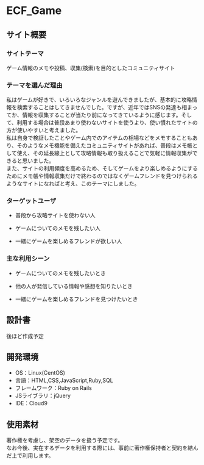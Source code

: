 # <!--ここにアプリ名を入力-->ECF_Game
<!--​READMEを作成する際は、項目内の【補足説明】は削除して完成させてください。-->
## サイト概要
### サイトテーマ
<!-- 【補足説明】 -->
<!-- - 〜なコミュニティサイトorレビューサイトorSNS　と１文で記載する --> 
​ゲーム情報のメモや投稿、収集(検索)を目的としたコミュニティサイト


### テーマを選んだ理由
<!-- 【補足説明】 -->
<!-- - ですます調で記載しましょう。READMEファイルは企業様も見られます。 -->
<!-- - ３文以上記載しましょう。 -->

<!--　★テーマ理由を記載する際のポイント　-->
<!-- - 自分自身の背景の説明（このポートフォリオを作る前提を説明） -->
<!-- - 扱う題材が抱えている問題・課題の説明 -->
<!-- - ターゲットとするユーザーが持つであろう課題の説明（需要をアピールするため） -->
<!-- - 当問題を解決するために、このようなポートフォリオを制作してみようと考えました」という結び -->

<!-- ★記載例 -->
<!-- もともと料理が好きで、オリジナルレシピで料理を作ることが多いのですが、少しずつレシピが1パターンになってきており頭を悩ませていました。 -->
<!-- 身近に自分と同じように、料理を好んでする友人がいないため困っていた所、他の人がどのようなレシピで作っているのかを知れるサービスがあれば便利だと考えました。 -->
<!-- また料理好きな人だけでなく、日々料理を作る必要があるがレシピに困っている人の助けにもなると考え、このテーマにしました。 -->
​私はゲームが好きで、いろいろなジャンルを遊んできましたが、基本的に攻略情報を検索することはしてきませんでした。ですが、近年ではSNSの発達も相まってか、情報を収集することが当たり前になってきているように感じます。そして、利用する場合は普段あまり使わないサイトを使うより、使い慣れたサイトの方が使いやすいと考えました。  
私は自身で検証したことやゲーム内でのアイテムの相場などをメモすることもあり、そのようなメモ機能を備えたコミュニティサイトがあれば、普段はメモ帳として使え、その延長線上として攻略情報も取り扱えることで気軽に情報収集ができると思いました。  
また、サイトの利用頻度を高めるため、そしてゲームをより楽しめるようにするためにメモ帳や情報収集だけで終わるのではなくゲームフレンドを見つけられるようなサイトになればと考え、このテーマにしました。


### ターゲットユーザ
<!-- 【補足説明】 -->
<!-- - 〜な人という記載方法で、2つ以上記載しましょう -->
<!-- - テーマ理由と矛盾のないターゲットを選出しましょう -->
<!-- - 実際にサービスを利用する立場であると想定しましょう  -->
 - ​普段から攻略サイトを使わない人

 - ゲームについてのメモを残したい人

 - 一緒にゲームを楽しめるフレンドが欲しい人


### 主な利用シーン
<!-- 【補足説明】 -->
<!-- - 〜な時という記載方法で、2つ以上記載しましょう -->
 - ゲームについてのメモを残したいとき

 - 他の人が発信している情報や感想を知りたいとき

 - 一緒にゲームを楽しめるフレンドを見つけたいとき


## 設計書
<!-- 【補足説明】 -->
<!-- - テーマ提出時点では不要です。 -->
<!-- - 当項目には「後ほど作成予定」と記載しましょう。 -->
​後ほど作成予定


## 開発環境
- OS：Linux(CentOS)
- 言語：HTML,CSS,JavaScript,Ruby,SQL
- フレームワーク：Ruby on Rails
- JSライブラリ：jQuery
- IDE：Cloud9
​

## 使用素材
<!-- - 外部サービスの画像素材・音声素材を使用した場合は、必ずサービス名とURLを明記してください。 -->
<!-- - アプリケーションの実装に使用したgem/bootstrapのリファレンスなどの記載は不要です。 -->
<!-- - 使用しない場合は、使用素材の項目をREADMEから削除してください。 -->
<!-- - 架空の団体・題材を前提にポートフォリオを制作する場合、下記のテンプレートを当項目内に記載しましょう。 -->
<!-- 【テンプレート】 -->
<!-- 著作権を考慮し、架空のデータを扱う予定です。 -->
<!-- なお今後、実在するデータを利用する際には、事前に著作権保持者と契約を結んだ上で利用します。 -->
著作権を考慮し、架空のデータを扱う予定です。  
なお今後、実在するデータを利用する際には、事前に著作権保持者と契約を結んだ上で利用します。
